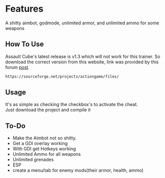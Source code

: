 # Features

A shitty aimbot, godmode, unlimited armor, and unlimited ammo for some weapons

## How To Use
Assault Cube's latest release is v1.3 which will not work for this trainer. So download the correct version from this website, link was provided by this forum [post](https://forum.cubers.net/thread-3660.html).


```bash
https://sourceforge.net/projects/actiongame/files/
```

## Usage
It's as simple as checking the checkbox's to activate the cheat.  
Just download the project and compile it

## To-Do
- Make the Aimbot not so shitty.
- Get a GDI overlay working
- With GDI get Hotkeys working
- Unlimited Ammo for all weapons
- Unlimited grenades
- ESP
- create a menu/tab for enemy mods(their armor, health, ammo)
